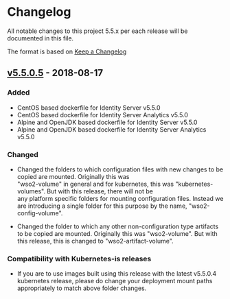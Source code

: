 # Changelog
All notable changes to this project 5.5.x per each release will be documented in this file.

The format is based on [Keep a Changelog](https://keepachangelog.com/en/1.0.0/)

## [v5.5.0.5] - 2018-08-17
### Added
- CentOS based dockerfile for Identity Server v5.5.0
- CentOS based dockerfile for Identity Server Analytics v5.5.0
- Alpine and OpenJDK based dockerfile for Identity Server v5.5.0
- Alpine and OpenJDK based dockerfile for Identity Server Analytics v5.5.0

### Changed
- Changed the folders to which configuration files with new changes to be copied are mounted. 
Originally this was <br>"wso2-volume" in general and for kubernetes, this was 
"kubernetes-volumes". But with this release, there will not be <br>any platform specific 
folders for mounting configuration files. Instead we are introducing a single folder 
for this purpose by the name, "wso2-config-volume". 

- Changed the folder to which any other non-configuration type artifacts to be copied are mounted.
Originally this was "wso2-volume". But with this release, this is changed to "wso2-artifact-volume".

### Compatibility with Kubernetes-is releases
- If you are to use images built using this release with the latest v5.5.0.4 kubernetes release, please do change
your deployment mount paths appropriately to match above folder changes.

[v5.5.0.5]: https://github.com/wso2/docker-is/compare/v5.5.0.4...v5.5.0.5